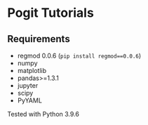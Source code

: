 # Pogit Tutorials

## Requirements
- regmod 0.0.6 (`pip install regmod==0.0.6`)
- numpy
- matplotlib
- pandas>=1.3.1
- jupyter
- scipy
- PyYAML

Tested with Python 3.9.6
